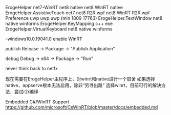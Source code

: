 ﻿ErogeHelper                   net7-WinRT    net8 native                  net8 WinRT native
ErogeHelper.AssistiveTouch    net7          net8 R2R wpf                 net8 WinRT R2R wpf
Preference                    uwp           uwp                          uwp (min 1809 17763)
ErogeHelper.TextWindow                      net8 native winforms
ErogeHelper.KeyMapping                      c++ exe
ErogeHelper.VirtualKeyboard                 net8 native winforms

-windows10.0.19041.0 enable WinRT

publish
Release -> Package -> "Publish Application"

debug
Debug -> x64 -> Package -> "Run"

never think back to netfx

现在需要在ErogeHelper主程序上，对winrt和native进行一个取舍
如果选择native，appserve根本无法启用，除非“另寻出路”
选择winrt，目前可行的解决方法，尝试r2r编译

Embedded C#/WinRT Support
https://github.com/microsoft/CsWinRT/blob/master/docs/embedded.md
